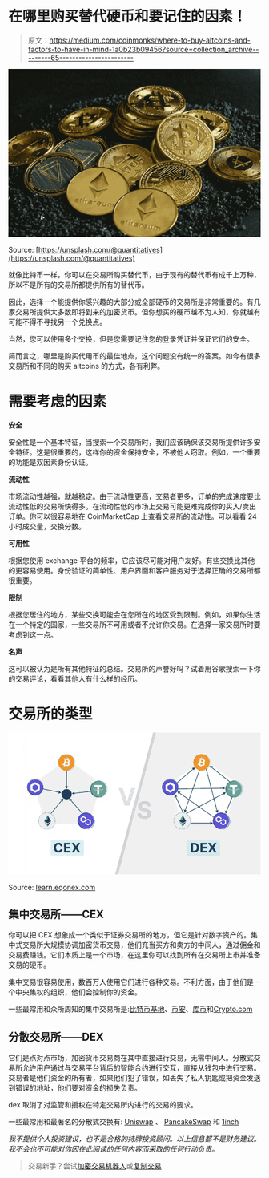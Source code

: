 # 在哪里购买替代硬币和要记住的因素！

> 原文：<https://medium.com/coinmonks/where-to-buy-altcoins-and-factors-to-have-in-mind-1a0b23b09456?source=collection_archive---------65----------------------->

![](img/c9257e69b31b996f1d53bdc9c3d4773d.png)

Source: [https://unsplash.com/@quantitatives](https://unsplash.com/@quantitatives)

就像比特币一样，你可以在交易所购买替代币，由于现有的替代币有成千上万种，所以不是所有的交易所都提供所有的替代币。

因此，选择一个能提供你感兴趣的大部分或全部硬币的交易所是非常重要的。有几家交易所提供大多数即将到来的加密货币。但你想买的硬币越不为人知，你就越有可能不得不寻找另一个兑换点。

当然，您可以使用多个交换，但是您需要记住您的登录凭证并保证它们的安全。

简而言之，哪里是购买代用币的最佳地点，这个问题没有统一的答案。如今有很多交易所和不同的购买 altcoins 的方式，各有利弊。

# 需要考虑的因素

**安全**

安全性是一个基本特征，当搜索一个交易所时，我们应该确保该交易所提供许多安全特征。这是很重要的，这样你的资金保持安全，不被他人窃取。例如，一个重要的功能是双因素身份认证。

**流动性**

市场流动性越强，就越稳定。由于流动性更高，交易者更多，订单的完成速度要比流动性低的交易所快得多。在流动性低的市场上交易可能更难完成你的买入/卖出订单。你可以很容易地在 CoinMarketCap 上查看交易所的流动性。可以看看 24 小时成交量，交换分数。

**可用性**

根据您使用 exchange 平台的频率，它应该尽可能对用户友好。有些交换比其他的更容易使用。身份验证的简单性、用户界面和客户服务对于选择正确的交易所都很重要。

**限制**

根据您居住的地方，某些交换可能会在您所在的地区受到限制。例如，如果你生活在一个特定的国家，一些交易所不可用或者不允许你交易。在选择一家交易所时要考虑到这一点。

**名声**

这可以被认为是所有其他特征的总结。交易所的声誉好吗？试着用谷歌搜索一下你的交易评论，看看其他人有什么样的经历。

# 交易所的类型

![](img/83ec4c0120e25dff7146adc4851917e9.png)

Source: [learn.eqonex.com](https://learn.eqonex.com/news/centralized-exchanges-cexs-vs-decentralized-exchanges-dexs)

## 集中交易所——CEX

你可以把 CEX 想象成一个类似于证券交易所的地方，但它是针对数字资产的。集中式交易所大规模协调加密货币交易，他们充当买方和卖方的中间人，通过佣金和交易费赚钱。它们本质上是一个市场，在这里你可以找到所有在交易所上市并准备交易的硬币。

集中交易很容易使用，数百万人使用它们进行各种交易。不利方面，由于他们是一个中央集权的组织，他们会控制你的资金。

一些最常用和众所周知的集中交易所是:[比特币基地](https://coinbase.com/join/abreu_a9p)、[币安](https://www.binance.com/pt-BR/activity/referral-entry/CPA?fromActivityPage=true&ref=CPA_00UDIAC9OB)、[库币](https://www.kucoin.com/ucenter/signup?rcode=r3T4PZU)和[Crypto.com](https://crypto.com/app/h4kqnw9up8)

## 分散交易所——DEX

它们是点对点市场，加密货币交易商在其中直接进行交易，无需中间人。分散式交易所允许用户通过与交易平台背后的智能合约进行交互，直接从钱包中进行交易。交易者是他们资金的所有者，如果他们犯了错误，如丢失了私人钥匙或把资金发送到错误的地址，他们要对资金的损失负责。

dex 取消了对监管和授权在特定交易所内进行的交易的要求。

一些最常用和最著名的分散式交换有: [Uniswap](https://uniswap.org/) 、 [PancakeSwap](https://pancakeswap.finance/) 和 [1inch](https://app.1inch.io/#/1/swap/ETH/DAI)

*我不提供个人投资建议，也不是合格的持牌投资顾问。以上信息都不是财务建议。我不会也不可能对你因在此阅读的任何内容而采取的任何行动负责。*

> 交易新手？尝试[加密交易机器人](/coinmonks/crypto-trading-bot-c2ffce8acb2a)或[复制交易](/coinmonks/top-10-crypto-copy-trading-platforms-for-beginners-d0c37c7d698c)